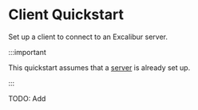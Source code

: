 # Client Quickstart

Set up a client to connect to an Excalibur server.

:::important

This quickstart assumes that a [server](./server.md) is already set up.

:::

TODO: Add
